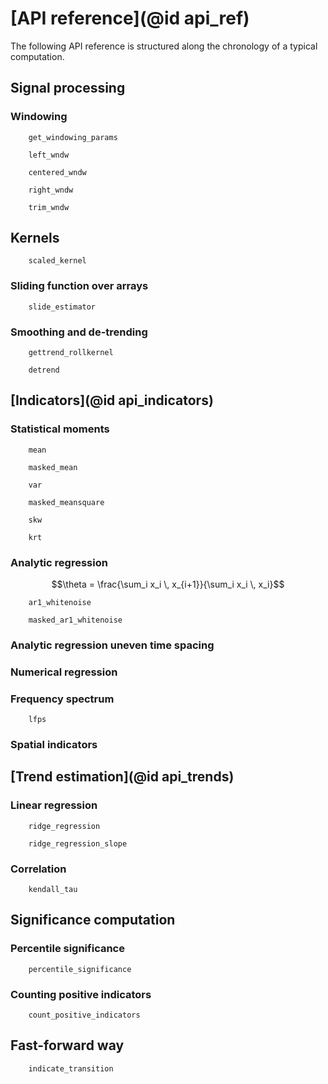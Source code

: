# [API reference](@id api_ref)

The following API reference is structured along the chronology of a typical computation.

## Signal processing

### Windowing

```@docs
    get_windowing_params
```

```@docs
    left_wndw
```

```@docs
    centered_wndw
```

```@docs
    right_wndw
```

```@docs
    trim_wndw
```

## Kernels

```@docs
    scaled_kernel
```

### Sliding function over arrays

```@docs
    slide_estimator
```

### Smoothing and de-trending

```@docs
    gettrend_rollkernel
```

```@docs
    detrend
```




## [Indicators](@id api_indicators)

### Statistical moments

```@docs
    mean
```

```@docs
    masked_mean
```

```@docs
    var
```

```@docs
    masked_meansquare
```

```@docs
    skw
```

```@docs
    krt
```

### Analytic regression


```math
\theta = \frac{\sum_i x_i \, x_{i+1}}{\sum_i x_i \, x_i}
```


```@docs
    ar1_whitenoise
```

```@docs
    masked_ar1_whitenoise
```

### Analytic regression uneven time spacing

### Numerical regression

### Frequency spectrum

```@docs
    lfps
```

### Spatial indicators




## [Trend estimation](@id api_trends)

### Linear regression

```@docs
    ridge_regression
```

```@docs
    ridge_regression_slope
```

### Correlation

```@docs
    kendall_tau
```





## Significance computation

### Percentile significance

```@docs
    percentile_significance
```

### Counting positive indicators

```@docs
    count_positive_indicators
```




## Fast-forward way

```@docs
    indicate_transition
```